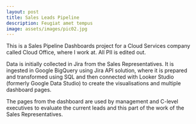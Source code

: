 ```yaml
---
layout: post
title: Sales Leads Pipeline
description: Feugiat amet tempus
image: assets/images/pic02.jpg
---
```


This is a Sales Pipeline Dashboards project for a Cloud Services company called Cloud Office, where I work at. All PII is edited out. 

Data is initially collected in Jira from the Sales Representatives. It is ingested in Google BigQuery using Jira API solution, where it is prepared and transformed using SQL and then connected with Looker Studio (formerly Google Data Studio) to create the visualisations and multiple dashboard pages. 

The pages from the dashboard are used by management and C-level executives to evaluate the current leads and this part of the work of the Sales Representatives.
